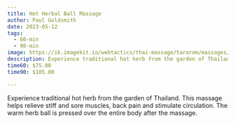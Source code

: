 ```yaml
---
title: Hot Herbal Ball Massage
author: Paul Goldsmith
date: 2023-05-12
tags:
  - 60-min
  - 90-min
image: https://ik.imagekit.io/webtactics/thai-massage/tararom/massages/hot-herbal-ball-massage_3jl91s5RU.jpg
description: Experience traditional hot herb from the garden of Thailand. This massage helps relieve stiff and sore muscles, back pain and stimulate circulation. The warm herb ball is pressed over the entire body after the massage.
time60: $75.00
time90: $105.00

---
```


Experience traditional hot herb from the garden of Thailand. This massage helps relieve stiff and sore muscles, back pain and stimulate circulation. The warm herb ball is pressed over the entire body after the massage.